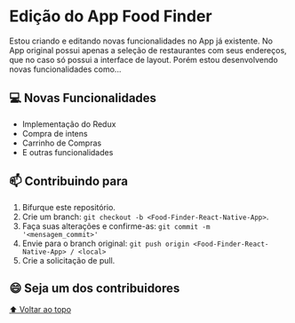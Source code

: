 # Edição do App Food Finder


Estou criando e editando novas funcionalidades no App já existente. No App original possui apenas a seleção de restaurantes com seus endereços, que no caso só possui a interface de layout. Porém estou desenvolvendo novas funcionalidades como...


## 💻 Novas Funcionalidades

* Implementação do Redux
* Compra de intens
* Carrinho de Compras
* E outras funcionalidades

## 📫 Contribuindo para <App-Nubank>

1. Bifurque este repositório.
2. Crie um branch: `git checkout -b <Food-Finder-React-Native-App>`.
3. Faça suas alterações e confirme-as: `git commit -m '<mensagem_commit>'`
4. Envie para o branch original: `git push origin <Food-Finder-React-Native-App> / <local>`
5. Crie a solicitação de pull.

## 😄 Seja um dos contribuidores<br>

[⬆ Voltar ao topo](#nome-do-projeto)<br>
